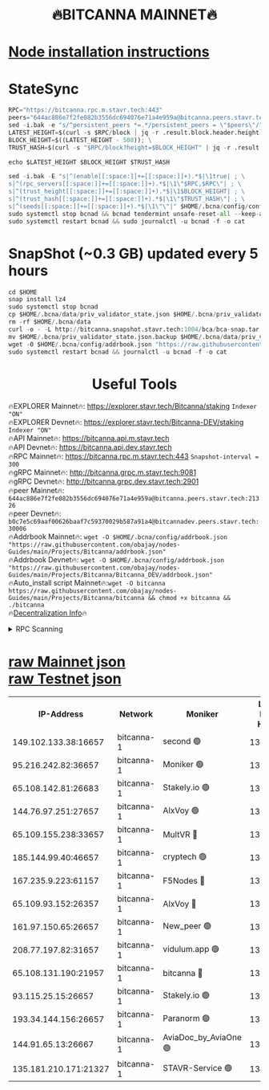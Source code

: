 <h1 align="center"> 🔥BITCANNA MAINNET🔥</h1>


[Node installation instructions](https://github.com/obajay/nodes-Guides/tree/main/Projects/Bitcanna)
=

# StateSync
```python
RPC="https://bitcanna.rpc.m.stavr.tech:443"
peers="644ac886e7f2fe082b3556dc694076e71a4e959a@bitcanna.peers.stavr.tech:21326"
sed -i.bak -e "s/^persistent_peers *=.*/persistent_peers = \"$peers\"/" $HOME/.bcna/config/config.toml
LATEST_HEIGHT=$(curl -s $RPC/block | jq -r .result.block.header.height); \
BLOCK_HEIGHT=$((LATEST_HEIGHT - 500)); \
TRUST_HASH=$(curl -s "$RPC/block?height=$BLOCK_HEIGHT" | jq -r .result.block_id.hash)

echo $LATEST_HEIGHT $BLOCK_HEIGHT $TRUST_HASH

sed -i.bak -E "s|^(enable[[:space:]]+=[[:space:]]+).*$|\1true| ; \
s|^(rpc_servers[[:space:]]+=[[:space:]]+).*$|\1\"$RPC,$RPC\"| ; \
s|^(trust_height[[:space:]]+=[[:space:]]+).*$|\1$BLOCK_HEIGHT| ; \
s|^(trust_hash[[:space:]]+=[[:space:]]+).*$|\1\"$TRUST_HASH\"| ; \
s|^(seeds[[:space:]]+=[[:space:]]+).*$|\1\"\"|" $HOME/.bcna/config/config.toml
sudo systemctl stop bcnad && bcnad tendermint unsafe-reset-all --keep-addr-book
sudo systemctl restart bcnad && sudo journalctl -u bcnad -f -o cat
```
# SnapShot (~0.3 GB) updated every 5 hours
```python
cd $HOME
snap install lz4
sudo systemctl stop bcnad
cp $HOME/.bcna/data/priv_validator_state.json $HOME/.bcna/priv_validator_state.json.backup
rm -rf $HOME/.bcna/data
curl -o - -L http://bitcanna.snapshot.stavr.tech:1004/bca/bca-snap.tar.lz4 | lz4 -c -d - | tar -x -C $HOME/.bcna --strip-components 2
mv $HOME/.bcna/priv_validator_state.json.backup $HOME/.bcna/data/priv_validator_state.json
wget -O $HOME/.bcna/config/addrbook.json "https://raw.githubusercontent.com/obajay/nodes-Guides/main/Projects/Bitcanna/addrbook.json"
sudo systemctl restart bcnad && journalctl -u bcnad -f -o cat
```

 <h1 align="center"> Useful Tools</h1>

🔥EXPLORER Mainnet🔥:    https://explorer.stavr.tech/Bitcanna/staking          `Indexer "ON"` \
🔥EXPLORER Devnet🔥:     https://explorer.stavr.tech/Bitcanna-DEV/staking     `Indexer "ON"` \
🔥API Mainnet🔥:         https://bitcanna.api.m.stavr.tech \
🔥API Devnet🔥:          https://bitcanna.api.dev.stavr.tech \
🔥RPC Mainnet🔥:         https://bitcanna.rpc.m.stavr.tech:443         `Snapshot-interval = 300` \
🔥gRPC Mainnet🔥:        http://bitcanna.grpc.m.stavr.tech:9081 \
🔥gRPC Devnet🔥:         http://bitcanna.grpc.dev.stavr.tech:2901 \
🔥peer Mainnet🔥:        `644ac886e7f2fe082b3556dc694076e71a4e959a@bitcanna.peers.stavr.tech:21326` \
🔥peer Devnet🔥:         `b0c7e5c69aaf00626baaf7c59370029b587a91a4@bitcannadev.peers.stavr.tech:30006` \
🔥Addrbook Mainnet🔥:    ```wget -O $HOME/.bcna/config/addrbook.json "https://raw.githubusercontent.com/obajay/nodes-Guides/main/Projects/Bitcanna/addrbook.json"``` \
🔥Addrbook Devnet🔥:    ```wget -O $HOME/.bcna/config/addrbook.json "https://raw.githubusercontent.com/obajay/nodes-Guides/main/Projects/Bitcanna/Bitcanna_DEV/addrbook.json"``` \
🔥Auto_install script Mainnet🔥:```wget -O bitcanna https://raw.githubusercontent.com/obajay/nodes-Guides/main/Projects/Bitcanna/bitcanna && chmod +x bitcanna && ./bitcanna``` \
🔥[Decentralization Info](https://github.com/obajay/StateSync-snapshots/tree/main/Projects/Bitcanna/Decentralization)🔥


<details>
<summary>RPC Scanning</summary>

<h2 align="center"> We scan nodes in real time every 4 hours. And we provide the final result of RPC endpoints.
We cannot influence the operation of these nodes in any way. </h2>


```python
If Voting Power is higher than 0 --> then the Node is a validator of the network and may be subject to attack and be a potential threat to the chain.
```
```python
We marked such validators with a red symbol
```

</details>

[raw Mainnet json](https://rpc-check.bcam.stavr.tech/bcam/rpc-bcam-result.json) \
[raw Testnet json](https://github.com/obajay/StateSync-snapshots/tree/main/Projects/Bitcanna/Rpc-Check-Testnet)
=



<table><tr><th>IP-Address</th><th>Network</th><th>Moniker</th><th>Latest Block Height</th><th>Earliest Block Height</th><th>Catching Up</th><th>Tx Index</th><th>Voting Power</th><th>Scan Time</th></tr><tr><td>149.102.133.38:16657</td><td>bitcanna-1</td><td>second 🟢</td><td>13085087</td><td>1</td><td>False</td><td>on</td><td>0</td><td>2024-03-19T20:01:35.289051052UTC</td></tr><tr><td>95.216.242.82:36657</td><td>bitcanna-1</td><td>Moniker 🟢</td><td>13085077</td><td>5776907</td><td>False</td><td>on</td><td>0</td><td>2024-03-19T20:00:33.863792121UTC</td></tr><tr><td>65.108.142.81:26683</td><td>bitcanna-1</td><td>Stakely.io 🟢</td><td>13085080</td><td>6152001</td><td>False</td><td>on</td><td>0</td><td>2024-03-19T20:00:55.051599609UTC</td></tr><tr><td>144.76.97.251:27657</td><td>bitcanna-1</td><td>AlxVoy 🟢</td><td>13085085</td><td>8805201</td><td>False</td><td>on</td><td>0</td><td>2024-03-19T20:01:24.736306592UTC</td></tr><tr><td>65.109.155.238:33657</td><td>bitcanna-1</td><td>MultVR 🔴</td><td>13085081</td><td>9933415</td><td>False</td><td>on</td><td>352575</td><td>2024-03-19T20:01:00.519362575UTC</td></tr><tr><td>185.144.99.40:46657</td><td>bitcanna-1</td><td>cryptech 🟢</td><td>13085076</td><td>11528001</td><td>False</td><td>on</td><td>0</td><td>2024-03-19T20:00:29.466175431UTC</td></tr><tr><td>167.235.9.223:61157</td><td>bitcanna-1</td><td>F5Nodes 🔴</td><td>13085082</td><td>12084001</td><td>False</td><td>on</td><td>570</td><td>2024-03-19T20:01:04.880489449UTC</td></tr><tr><td>65.109.93.152:26357</td><td>bitcanna-1</td><td>AlxVoy 🔴</td><td>13085087</td><td>12109301</td><td>False</td><td>on</td><td>1391929</td><td>2024-03-19T20:01:36.057687971UTC</td></tr><tr><td>161.97.150.65:26657</td><td>bitcanna-1</td><td>New_peer 🟢</td><td>13085080</td><td>12254001</td><td>False</td><td>on</td><td>0</td><td>2024-03-19T20:00:55.319130160UTC</td></tr><tr><td>208.77.197.82:31657</td><td>bitcanna-1</td><td>vidulum.app 🟢</td><td>13085081</td><td>12386934</td><td>False</td><td>on</td><td>0</td><td>2024-03-19T20:00:58.064496218UTC</td></tr><tr><td>65.108.131.190:21957</td><td>bitcanna-1</td><td>bitcanna 🔴</td><td>13085083</td><td>12985083</td><td>False</td><td>on</td><td>420008</td><td>2024-03-19T20:01:09.272596424UTC</td></tr><tr><td>93.115.25.15:26657</td><td>bitcanna-1</td><td>Stakely.io 🟢</td><td>13085079</td><td>13004569</td><td>False</td><td>on</td><td>0</td><td>2024-03-19T20:00:50.698043722UTC</td></tr><tr><td>193.34.144.156:26657</td><td>bitcanna-1</td><td>Paranorm 🟢</td><td>13085083</td><td>13042501</td><td>False</td><td>on</td><td>0</td><td>2024-03-19T20:01:11.554728721UTC</td></tr><tr><td>144.91.65.13:26667</td><td>bitcanna-1</td><td>AviaDoc_by_AviaOne 🟢</td><td>13085084</td><td>13072201</td><td>False</td><td>on</td><td>0</td><td>2024-03-19T20:01:20.072883548UTC</td></tr><tr><td>135.181.210.171:21327</td><td>bitcanna-1</td><td>STAVR-Service 🟢</td><td>13085085</td><td>13082801</td><td>False</td><td>on</td><td>0</td><td>2024-03-19T20:01:24.499488644UTC</td></tr></table>
